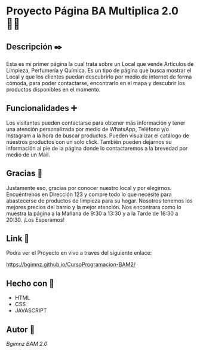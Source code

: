 # Proyecto Página BA Multiplica 2.0 👨‍💻

## Descripción ✒️

Esta es mi primer página la cual trata sobre un Local que vende Artículos de Limpieza, Perfumería y Química. Es un tipo de página que busca mostrar el Local y que los clientes puedan descubrirlo por medio de internet de forma cómoda, para poder contactarse, encontrarlo en el mapa y descubrir los productos disponibles en el momento. 

## Funcionalidades ➕

Los visitantes pueden contactarse para obtener más información y tener una atención personalizada por medio de WhatsApp, Teléfono y/o Instagram a la hora de buscar productos.
Pueden visualizar el catálogo de nuestros productos con un solo click. 
También pueden dejarnos su información al pie de la página donde lo contactaremos a la brevedad por medio de un Mail. 

## Gracias 🍵

Justamente eso, gracias por conocer nuestro local y por elegirnos. Encuéntrenos en Dirección 123 y compre todo lo que necesite para abastecerse de productos de limpieza para su hogar. 
Nosotros tenemos los mejores precios del barrio y la mejor atención. Nos encontrara como lo muestra la página a la Mañana de 9:30 a 13:30  y a la Tarde de 16:30 a 20:30. ¡Los Esperamos!

## Link 📎

Podra ver el Proyecto en vivo a traves del siguiente enlace:

https://bgimnz.github.io/CursoProgramacion-BAM2/

## Hecho con 🪸

* HTML
* CSS
* JAVASCRIPT

## Autor 🚬

_Bgimnz BAM 2.0_
